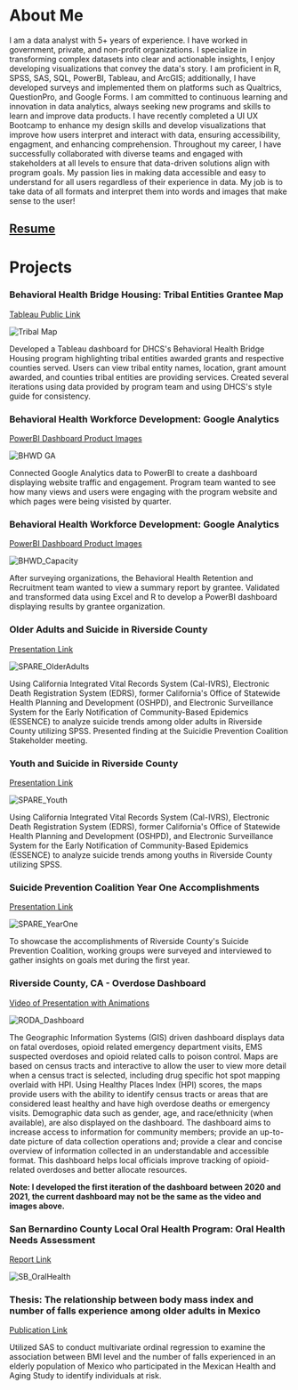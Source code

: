 # About Me
I am a data analyst with 5+ years of experience. I have worked in government, private, and non-profit organizations. I specialize in transforming complex datasets into clear and actionable insights, I enjoy developing visualizations that convey the data's story. I am proficient in R, SPSS, SAS, SQL, PowerBI, Tableau, and ArcGIS; additionally, I have developed surveys and implemented them on platforms such as Qualtrics, QuestionPro, and Google Forms. I am committed to continuous learning and innovation in data analytics, always seeking new programs and skills to learn and improve data products. I have recently completed a UI UX Bootcamp to enhance my design skills and develop visualizations that improve how users interpret and interact with data, ensuring accessibility, engagment, and enhancing comprehension. Throughout my career, I have successfully collaborated with diverse teams and engaged with stakeholders at all levels to ensure that data-driven solutions align with program goals. My passion lies in making data accessible and easy to understand for all users regardless of their experience in data. My job is to take data of all formats and interpret them into words and images that make sense to the user! 

## [Resume](/assets/PDFs/FrancoJoselineResume.pdf)

# Projects
### Behavioral Health Bridge Housing: Tribal Entities Grantee Map
[Tableau Public Link](https://public.tableau.com/app/profile/ds.notifications/viz/DATA-643-BHBH-TribalMapv2024_5_20_17164173451340/TribalEntitiesMapFINAL)

![Tribal Map](/assets/img/tribalmap.png)

Developed a Tableau dashboard for DHCS's Behavioral Health Bridge Housing program highlighting tribal entities awarded grants and respective counties served. Users can view tribal entity names, location, grant amount awarded, and counties tribal entities are providing services. Created several iterations using data provided by program team and using DHCS's style guide for consistency. 

### Behavioral Health Workforce Development: Google Analytics 
[PowerBI Dashboard Product Images](/assets/PDFs/BHWD_GA.pdf)

![BHWD GA](/assets/img/BHWDGA.png)

Connected Google Analytics data to PowerBI to create a dashboard displaying website traffic and engagement. Program team wanted to see how many views and users were engaging with the program website and which pages were being visisted by quarter. 

### Behavioral Health Workforce Development: Google Analytics 
[PowerBI Dashboard Product Images](/assets/PDFs/BHRR_Capacity.pdf)

![BHWD_Capacity](/assets/img/BHRRCapacity.png)

After surveying organizations, the Behavioral Health Retention and Recruitment team wanted to view a summary report by grantee. Validated and transformed data using Excel and R to develop a PowerBI dashboard displaying results by grantee organization. 

### Older Adults and Suicide in Riverside County
[Presentation Link](https://www.rivcospc.org/sites/default/files/DATA/pdfs/Older%20Adults%20and%20Suicide%20in%20Riverside%20County.pdf)

![SPARE_OlderAdults](/assets/img/SPARE_OlderAdults.png)

Using California Integrated Vital Records System (Cal-IVRS), Electronic Death Registration System (EDRS), former California's Office of Statewide Health Planning and Development (OSHPD), and Electronic Surveillance System for the Early Notification of Community-Based Epidemics (ESSENCE) to analyze suicide trends among older adults in Riverside County utilizing SPSS. Presented finding at the Suicidie Prevention Coalition Stakeholder meeting. 

### Youth and Suicide in Riverside County
[Presentation Link](https://www.rivcospc.org/sites/default/files/DATA/pdfs/Youth%20and%20Suicide%20in%20Riverside%20County.pdf)

![SPARE_Youth](/assets/img/SPARE_Youth.png)

Using California Integrated Vital Records System (Cal-IVRS), Electronic Death Registration System (EDRS), former California's Office of Statewide Health Planning and Development (OSHPD), and Electronic Surveillance System for the Early Notification of Community-Based Epidemics (ESSENCE) to analyze suicide trends among youths in Riverside County utilizing SPSS.

### Suicide Prevention Coalition Year One Accomplishments
[Presentation Link](https://www.rivcospc.org/sites/default/files/DATA/pdfs/Year%20One%20Accomplishments%20Infographic%20NEW%20LOGO%20PDF%20.pdf)

![SPARE_YearOne](/assets/img/SPARE_YearOne.png)

To showcase the accomplishments of Riverside County's Suicide Prevention Coalition, working groups were surveyed and interviewed to gather insights on goals met during the first year.

### Riverside County, CA - Overdose Dashboard
[Video of Presentation with Animations](/assets/img/RODA_Dashboard.mp4)

![RODA_Dashboard](/assets/img/RODA_Dashboard.png)

The Geographic Information Systems (GIS) driven dashboard displays data on fatal overdoses, opioid related emergency department visits, EMS suspected overdoses and opioid related calls to poison control. Maps are based on census tracts and interactive to allow the user to view more detail when a census tract is selected, including drug specific hot spot mapping overlaid with HPI. Using Healthy Places Index (HPI) scores, the maps provide users with the ability to identify census tracts or areas that are considered least healthy and have high overdose deaths or emergency visits. Demographic data such as gender, age, and race/ethnicity (when available), are also displayed on the dashboard. The dashboard aims to increase access to information for community members; provide an up-to-date picture of data collection operations and; provide a clear and concise overview of information collected in an understandable and accessible format. This dashboard helps local officials improve tracking of opioid-related overdoses and better allocate resources.

**Note: I developed the first iteration of the dashboard between 2020 and 2021, the current dashboard may not be the same as the video and images above.**

### San Bernardino County Local Oral Health Program: Oral Health Needs Assessment
[Report Link](https://smilesbc.org/wp-content/uploads/sites/40/2020/03/SB-Oral-Health-Needs-Assessment_FINAL-9-27-19.pdf)

![SB_OralHealth](/assets/img/SB_OralHealth.png)

### Thesis: The relationship between body mass index and number of falls experience among older adults in Mexico
[Publication Link](https://www.proquest.com/openview/5581d63c62af95b6ff1e81af8a9df4b7/1.pdf?pq-origsite=gscholar&cbl=18750)

Utilized SAS to conduct multivariate ordinal regression to examine the association between BMI level and the number of falls experienced in an elderly population of Mexico who participated in the Mexican Health and Aging Study to identify individuals at risk. 
